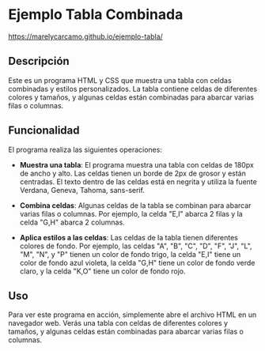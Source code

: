 # Ejemplo Tabla Combinada

https://marelycarcamo.github.io/ejemplo-tabla/

## Descripción

Este es un programa HTML y CSS que muestra una tabla con celdas combinadas y estilos personalizados. La tabla contiene celdas de diferentes colores y tamaños, y algunas celdas están combinadas para abarcar varias filas o columnas.

## Funcionalidad

El programa realiza las siguientes operaciones:

- **Muestra una tabla**: El programa muestra una tabla con celdas de 180px de ancho y alto. Las celdas tienen un borde de 2px de grosor y están centradas. El texto dentro de las celdas está en negrita y utiliza la fuente Verdana, Geneva, Tahoma, sans-serif.

- **Combina celdas**: Algunas celdas de la tabla se combinan para abarcar varias filas o columnas. Por ejemplo, la celda "E,I" abarca 2 filas y la celda "G,H" abarca 2 columnas.

- **Aplica estilos a las celdas**: Las celdas de la tabla tienen diferentes colores de fondo. Por ejemplo, las celdas "A", "B", "C", "D", "F", "J", "L", "M", "N", y "P" tienen un color de fondo trigo, la celda "E,I" tiene un color de fondo azul violeta, la celda "G,H" tiene un color de fondo verde claro, y la celda "K,O" tiene un color de fondo rojo.

## Uso

Para ver este programa en acción, simplemente abre el archivo HTML en un navegador web. Verás una tabla con celdas de diferentes colores y tamaños, y algunas celdas están combinadas para abarcar varias filas o columnas.
